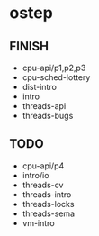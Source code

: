 # ostep

## FINISH

- cpu-api/p1,p2,p3
- cpu-sched-lottery
- dist-intro
- intro
- threads-api
- threads-bugs

## TODO

- cpu-api/p4
- intro/io
- threads-cv
- threads-intro
- threads-locks
- threads-sema
- vm-intro
